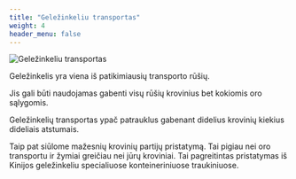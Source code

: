 ```yaml
---
title: "Geležinkeliu transportas"
weight: 4
header_menu: false
---
```


![Geležinkeliu transportas](images/stock-vector-train-with-cargo-wagons-cisterns-tanks-and-cars-railroad-freight-collection-nature-landscape-1969610179.jpg)

Geležinkelis yra viena iš patikimiausių transporto rūšių.

Jis gali būti naudojamas gabenti visų rūšių krovinius bet kokiomis oro sąlygomis.

Geležinkelių transportas ypač patrauklus gabenant didelius krovinių kiekius dideliais atstumais.

Taip pat siūlome mažesnių krovinių partijų pristatymą. Tai pigiau nei oro transportu ir žymiai greičiau nei jūrų kroviniai. Tai pagreitintas pristatymas iš Kinijos geležinkeliu specialiuose konteineriniuose traukiniuose.